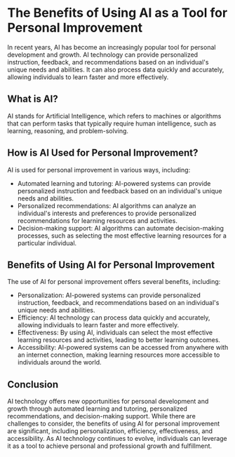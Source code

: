 The Benefits of Using AI as a Tool for Personal Improvement
====================================================================================

In recent years, AI has become an increasingly popular tool for personal development and growth. AI technology can provide personalized instruction, feedback, and recommendations based on an individual's unique needs and abilities. It can also process data quickly and accurately, allowing individuals to learn faster and more effectively.

What is AI?
-----------

AI stands for Artificial Intelligence, which refers to machines or algorithms that can perform tasks that typically require human intelligence, such as learning, reasoning, and problem-solving.

How is AI Used for Personal Improvement?
----------------------------------------

AI is used for personal improvement in various ways, including:

* Automated learning and tutoring: AI-powered systems can provide personalized instruction and feedback based on an individual's unique needs and abilities.
* Personalized recommendations: AI algorithms can analyze an individual's interests and preferences to provide personalized recommendations for learning resources and activities.
* Decision-making support: AI algorithms can automate decision-making processes, such as selecting the most effective learning resources for a particular individual.

Benefits of Using AI for Personal Improvement
---------------------------------------------

The use of AI for personal improvement offers several benefits, including:

* Personalization: AI-powered systems can provide personalized instruction, feedback, and recommendations based on an individual's unique needs and abilities.
* Efficiency: AI technology can process data quickly and accurately, allowing individuals to learn faster and more effectively.
* Effectiveness: By using AI, individuals can select the most effective learning resources and activities, leading to better learning outcomes.
* Accessibility: AI-powered systems can be accessed from anywhere with an internet connection, making learning resources more accessible to individuals around the world.

Conclusion
----------

AI technology offers new opportunities for personal development and growth through automated learning and tutoring, personalized recommendations, and decision-making support. While there are challenges to consider, the benefits of using AI for personal improvement are significant, including personalization, efficiency, effectiveness, and accessibility. As AI technology continues to evolve, individuals can leverage it as a tool to achieve personal and professional growth and fulfillment.
